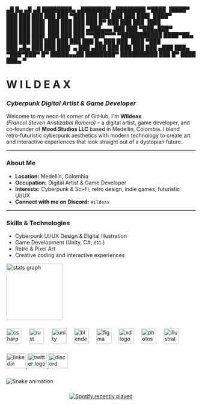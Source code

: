 

 ▄█     █▄   ▄█   ▄█       ████████▄     ▄████████    ▄████████ ▀████    ▐████▀ 
███     ███ ███  ███       ███   ▀███   ███    ███   ███    ███   ███▌   ████▀  
███     ███ ███▌ ███       ███    ███   ███    █▀    ███    ███    ███  ▐███    
███     ███ ███▌ ███       ███    ███  ▄███▄▄▄       ███    ███    ▀███▄███▀    
███     ███ ███▌ ███       ███    ███ ▀▀███▀▀▀     ▀███████████    ████▀██▄     
███     ███ ███  ███       ███    ███   ███    █▄    ███    ███   ▐███  ▀███    
███ ▄█▄ ███ ███  ███▌    ▄ ███   ▄███   ███    ███   ███    ███  ▄███     ███▄  
 ▀███▀███▀  █▀   █████▄▄██ ████████▀    ██████████   ███    █▀  ████       ███▄ 
                 ▀                                                              

#  W I L D E A X
### *Cyberpunk Digital Artist & Game Developer*

Welcome to my neon-lit corner of GitHub. I'm **Wildeax**  
*(Francol Steven Aristizabal Romero)* – a digital artist, game developer, and co‑founder of **Mood Studios LLC** based in Medellín, Colombia. I blend retro‑futuristic cyberpunk aesthetics with modern technology to create art and interactive experiences that look straight out of a dystopian future.

---

### About Me
- **Location:** Medellín, Colombia
- **Occupation:** Digital Artist & Game Developer  
- **Interests:** Cyberpunk & Sci‑Fi, retro design, indie games, futuristic UI/UX  
- **Connect with me on Discord:** `Wildeax`

---

### Skills & Technologies

+ Cyberpunk UI/UX Design & Digital Illustration
+ Game Development (Unity, C#, etc.)
+ Retro & Pixel Art
+ Creative coding and interactive experiences
<div align="left">
  <img src="https://github-readme-stats.vercel.app/api?username=wildeax&hide_title=false&hide_rank=false&show_icons=true&include_all_commits=true&count_private=true&disable_animations=false&theme=dracula&locale=en&hide_border=false&order=1" height="150" alt="stats graph"  />
</div>

###

<div align="left">
  <img src="https://cdn.jsdelivr.net/gh/devicons/devicon/icons/csharp/csharp-original.svg" height="40" alt="csharp logo"  />
  <img width="12" />
  <img src="https://skillicons.dev/icons?i=rust" height="40" alt="rust logo"  />
  <img width="12" />
  <img src="https://cdn.simpleicons.org/unity/FFFFFF" height="40" alt="unity logo"  />
  <img width="12" />
  <img src="https://cdn.simpleicons.org/blender/F5792A" height="40" alt="blender logo"  />
  <img width="12" />
  <img src="https://cdn.simpleicons.org/figma/F24E1E" height="40" alt="figma logo"  />
  <img width="12" />
  <img src="https://cdn.jsdelivr.net/gh/devicons/devicon/icons/xd/xd-plain.svg" height="40" alt="xd logo"  />
  <img width="12" />
  <img src="https://cdn.jsdelivr.net/gh/devicons/devicon/icons/photoshop/photoshop-plain.svg" height="40" alt="photoshop logo"  />
  <img width="12" />
  <img src="https://cdn.jsdelivr.net/gh/devicons/devicon/icons/illustrator/illustrator-plain.svg" height="40" alt="illustrator logo"  />
</div>

###

<div align="left">
  <a href="https://www.linkedin.com/in/wildeax/" target="_blank">
    <img src="https://raw.githubusercontent.com/maurodesouza/profile-readme-generator/master/src/assets/icons/social/linkedin/default.svg" width="52" height="40" alt="linkedin logo"  />
  </a>
  <a href="https://x.com/Wildeax_" target="_blank">
    <img src="https://raw.githubusercontent.com/maurodesouza/profile-readme-generator/master/src/assets/icons/social/twitter/default.svg" width="52" height="40" alt="twitter logo"  />
  </a>
  <a href="wildeax" target="_blank">
    <img src="https://raw.githubusercontent.com/maurodesouza/profile-readme-generator/master/src/assets/icons/social/discord/default.svg" width="52" height="40" alt="discord logo"  />
  </a>
</div>

###

<img src="https://raw.githubusercontent.com/wildeax/wildeax/output/snake.svg" alt="Snake animation" />

###

<div align="center">
  <a href="https://open.spotify.com/user/wildeax">
    <img src="https://spotify-recently-played-readme.vercel.app/api?user=wildeax&count=10&unique=true" alt="Spotify recently played"  />
  </a>
</div>

###
